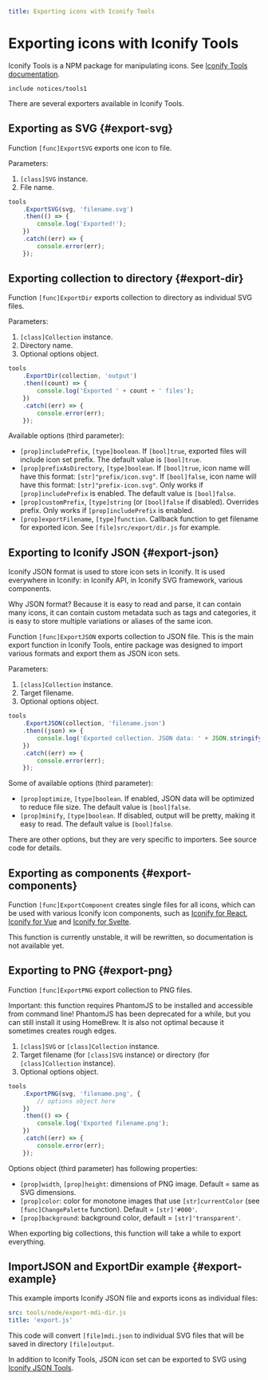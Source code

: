 ```yaml
title: Exporting icons with Iconify Tools
```

# Exporting icons with Iconify Tools

Iconify Tools is a NPM package for manipulating icons. See [Iconify Tools documentation](./index.md).

`include notices/tools1`

There are several exporters available in Iconify Tools.

## Exporting as SVG {#export-svg}

Function `[func]ExportSVG` exports one icon to file.

Parameters:

1. `[class]SVG` instance.
2. File name.

```js
tools
	.ExportSVG(svg, 'filename.svg')
	.then(() => {
		console.log('Exported!');
	})
	.catch((err) => {
		console.error(err);
	});
```

## Exporting collection to directory {#export-dir}

Function `[func]ExportDir` exports collection to directory as individual SVG files.

Parameters:

1. `[class]Collection` instance.
2. Directory name.
3. Optional options object.

```js
tools
	.ExportDir(collection, 'output')
	.then((count) => {
		console.log('Exported ' + count + ' files');
	})
	.catch((err) => {
		console.error(err);
	});
```

Available options (third parameter):

- `[prop]includePrefix`, `[type]boolean`. If `[bool]true`, exported files will include icon set prefix. The default value is `[bool]true`.
- `[prop]prefixAsDirectory`, `[type]boolean`. If `[bool]true`, icon name will have this format: `[str]"prefix/icon.svg"`. If `[bool]false`, icon name will have this format: `[str]"prefix-icon.svg"`. Only works if `[prop]includePrefix` is enabled. The default value is `[bool]false`.
- `[prop]customPrefix`, `[type]string` (or `[bool]false` if disabled). Overrides prefix. Only works if `[prop]includePrefix` is enabled.
- `[prop]exportFilename`, `[type]function`. Callback function to get filename for exported icon. See `[file]src/export/dir.js` for example.

## Exporting to Iconify JSON {#export-json}

Iconify JSON format is used to store icon sets in Iconify. It is used everywhere in Iconify: in Iconify API, in Iconify SVG framework, various components.

Why JSON format? Because it is easy to read and parse, it can contain many icons, it can contain custom metadata such as tags and categories, it is easy to store multiple variations or aliases of the same icon.

Function `[func]ExportJSON` exports collection to JSON file. This is the main export function in Iconify Tools, entire package was designed to import various formats and export them as JSON icon sets.

Parameters:

1. `[class]Collection` instance.
2. Target filename.
3. Optional options object.

```js
tools
	.ExportJSON(collection, 'filename.json')
	.then((json) => {
		console.log('Exported collection. JSON data: ' + JSON.stringify(json));
	})
	.catch((err) => {
		console.error(err);
	});
```

Some of available options (third parameter):

- `[prop]optimize`, `[type]boolean`. If enabled, JSON data will be optimized to reduce file size. The default value is `[bool]false`.
- `[prop]minify`, `[type]boolean`. If disabled, output will be pretty, making it easy to read. The default value is `[bool]false`.

There are other options, but they are very specific to importers. See source code for details.

## Exporting as components {#export-components}

Function `[func]ExportComponent` creates single files for all icons, which can be used with various Iconify icon components, such as [Iconify for React](../../icon-components/react/index.md), [Iconify for Vue](../../icon-components/vue/index.md) and [Iconify for Svelte](../../icon-components/svelte/index.md).

This function is currently unstable, it will be rewritten, so documentation is not available yet.

## Exporting to PNG {#export-png}

Function `[func]ExportPNG` export collection to PNG files.

Important: this function requires PhantomJS to be installed and accessible from command line! PhantomJS has been deprecated for a while, but you can still install it using HomeBrew. It is also not optimal because it sometimes creates rough edges.

1. `[class]SVG` or `[class]Collection` instance.
2. Target filename (for `[class]SVG` instance) or directory (for `[class]Collection` instance).
3. Optional options object.

```js
tools
	.ExportPNG(svg, 'filename.png', {
		// options object here
	})
	.then(() => {
		console.log('Exported filename.png');
	})
	.catch((err) => {
		console.error(err);
	});
```

Options object (third parameter) has following properties:

- `[prop]width`, `[prop]height`: dimensions of PNG image. Default = same as SVG dimensions.
- `[prop]color`: color for monotone images that use `[str]currentColor` (see `[func]ChangePalette` function). Default = `[str]'#000'`.
- `[prop]background`: background color, default = `[str]'transparent'`.

When exporting big collections, this function will take a while to export everything.

## ImportJSON and ExportDir example {#export-example}

This example imports Iconify JSON file and exports icons as individual files:

```yaml
src: tools/node/export-mdi-dir.js
title: 'export.js'
```

This code will convert `[file]mdi.json` to individual SVG files that will be saved in directory `[file]output`.

In addition to Iconify Tools, JSON icon set can be exported to SVG using [Iconify JSON Tools](../json/export.md).
